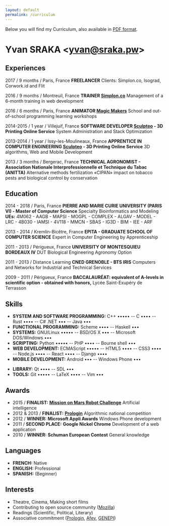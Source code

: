 ```yaml
---
layout: default
permalink: /curriculum
---
```


<!---
---
geometry: "a4paper,left=1.8cm,right=1.8cm,top=1.2cm,bottom=1.2cm"
documentclass: extarticle
fontsize: 9pt
---
\pagenumbering{gobble}
-->

Below you will find my Curriculum, also available in [PDF format](https://raw.githubusercontent.com/yvan-sraka/yvan-sraka.github.io/master/Yvan%20SRAKA%20%E2%80%93%20Curriculum%20Vitae.pdf).

# Yvan SRAKA <[yvan@sraka.pw](mailto:yvan@sraka.pw)>

## Experiences

2017 / 9 months / Paris, France
**FREELANCER**
Clients: Simplon.co, Isograd, Corwork.id and Flit

2016 / 9 months / Montreuil, France
**TRAINER [Simplon.co](http://simplon.co/)**
Management of a 6-month training in web development

2016 / 6 months / Paris, France
**ANIMATOR [Magic Makers](https://www.magicmakers.fr/)**
School and out-of-school programming learning workshops

2014-2015 / 1 year / Villejuif, France
**SOFTWARE DEVELOPER [Sculpteo](https://www.sculpteo.com/en/) - 3D Printing Online Service**
System Administration and Stack Optimization

2013-2014 / 1 year / Issy-les-Moulineaux, France
**APPRENTICE IN COMPUTER ENGINEERING [Sculpteo](https://www.sculpteo.com/en/) - 3D Printing Online Service**
3D algorithms, Web and Mobile Development

2013 / 3 months / Bergerac, France
**TECHNICAL AGRONOMIST - Association Nationale Interprofessionnelle et Technique du Tabac (ANITTA)**
Alternative methods fertilization «CIPAN» impact on tobacco pests and biological control by conservation

## Education

2014 - 2018 / Paris, France
**PIERRE AND MARIE CURIE UNIVERSITY (PARIS VI) - Master of Computer Science**
Specialty Bioinformatics and Modeling
**UEs:** 4M062 - AAGB - MAPSI - MOGPL - COMPLEX - ALGAV - MODEL - LRC - 4B030 - IAMSI - 4V118 - MMCN - SBAS - IG3D - BIM - IEE - ARF

2013 - 2014 / Kremlin-Bicêtre, France
**EPITA - GRADUATE SCHOOL OF COMPUTER SCIENCE**
Expert in Computer Engineering by Apprenticeship

2011 - 2013 / Périgueux, France
**UNIVERSITY OF MONTESQUIEU BORDEAUX IV**
DUT Biological Engineering Agronomy Option

2011 - 2013 / Distance Learning
**CNED GRENOBLE - BTS IRIS**
Computers and Networks for Industrial and Technical Services

2009 - 2011 / Périgueux, France
**BACCALAURÉAT: equivalent of A-levels in scientific option - obtained with honors,**
Lycée Saint-Exupéry de Terrasson

## Skills

- **SYSTEM AND SOFTWARE PROGRAMMING:** C++ ••••• -- C •••• -- Rust •••• -- C# .NET ••• -- Java ••• <!--- Go •• -->
- **FUNCTIONAL PROGRAMMING:** Scheme •••• -- Haskell ••• <!--- OCaml •• -->
- **SYSTEMS:** GNU/Linux ••••• -- BSD/OS X ••• -- Microsoft DOS/Windows •••
- **SCRIPTING:** Python ••••• -- PHP •••• -- Bourne shell ••• <!--- Perl •• -- Ruby •• -->
- **WEB DEVELOPMENT:** ECMAScript ••••• -- HTML5 •••• -- CSS3 •••• -- Node.js •••• -- React •••• -- Django ••••
- **MOBILE DEVELOPMENT:** Android ••• -- Windows Phone ••• <!--- iOS • -->
<!--- **HTTP SERVERS & DATABASES:** Nginx •••• -- Apache ••• -- PostgreSQL ••• -- MySQL •• -->
- **LIBRARY:** Qt •••• -- SDL ••• <!--- Boost •• -- CGAL -- GMP -- Numpy •• -- Matplotlib -->
- **TOOLS:** Git ••••• -- LaTeX •••• -- Vim ••• <!--- Automake •• -->

## Awards

- 2015 / **FINALIST:**
  **[Mission on Mars Robot Challenge](https://fr.mathworks.com/academia/student-challenge/mission-on-mars.html)** Artificial intelligence
- 2012 & 2013 / **FINALIST:**
  **[Prologin](https://prologin.org/)** Algorithmic national competition
- 2012 / **WINNER:**
  **Microsoft Appli Awards** Windows Phone development
- 2011 / **SECOND PLACE:**
  **Google Nickel Chrome** Development of a web application
- 2010 / **WINNER:**
  **Schuman European Contest** General knowledge

## Languages

- **FRENCH:** Native
- **ENGLISH:** Professional
- **SPANISH:** (Beginner)

## Interests

- Theatre, Cinema, Making short films
- Contributing to open source community ([Mozilla](https://www.mozilla.org/))
- Readings (Scientific, Political, Literary)
- Associative commitment ([Prologin](https://prologin.org/), [Afev](http://afev.org/), [GENEPI](http://www.genepi.fr/))
